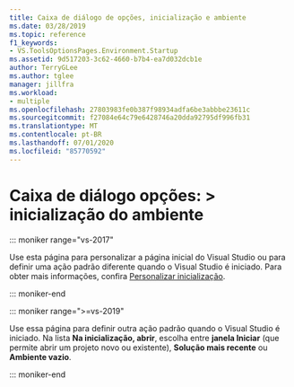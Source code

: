 ```yaml
---
title: Caixa de diálogo de opções, inicialização e ambiente
ms.date: 03/28/2019
ms.topic: reference
f1_keywords:
- VS.ToolsOptionsPages.Environment.Startup
ms.assetid: 9d517203-3c62-4660-b7b4-ea7d032dcb1e
author: TerryGLee
ms.author: tglee
manager: jillfra
ms.workload:
- multiple
ms.openlocfilehash: 27803983fe0b387f98934adfa6be3abbbe23611c
ms.sourcegitcommit: f27084e64c79e6428746a20dda92795df996fb31
ms.translationtype: MT
ms.contentlocale: pt-BR
ms.lasthandoff: 07/01/2020
ms.locfileid: "85770592"
---
```

# <a name="options-dialog-box-environment--startup"></a>Caixa de diálogo opções: \> inicialização do ambiente

::: moniker range="vs-2017"

Use esta página para personalizar a página inicial do Visual Studio ou para definir uma ação padrão diferente quando o Visual Studio é iniciado. Para obter mais informações, confira [Personalizar inicialização](../../ide/customizing-the-start-page-for-visual-studio.md).

::: moniker-end

::: moniker range=">=vs-2019"

Use essa página para definir outra ação padrão quando o Visual Studio é iniciado. Na lista **Na inicialização, abrir**, escolha entre **janela Iniciar** (que permite abrir um projeto novo ou existente), **Solução mais recente** ou **Ambiente vazio**.

::: moniker-end